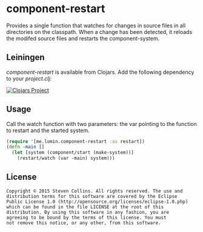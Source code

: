 # component-restart

Provides a single function that watches for changes in source files in all directories on the classpath. When a change has been detected, it reloads the modifed source files and restarts the component-system.

## Leiningen

*component-restart* is available from Clojars.  Add the following dependency to your *project.clj*:

[![Clojars Project](http://clojars.org/me.lomin/component-restart/latest-version.svg)](http://clojars.org/me.lomin/component-restart)

## Usage ##

Call the watch function with two parameters: the var pointing to the function to restart and the started system.

```clojure
(require '[me.lomin.component-restart :as restart])
(defn -main []
  (let [system (component/start (make-system))]
    (restart/watch (var -main) system)))
```

## License ##

    Copyright © 2015 Steven Collins. All rights reserved. The use and
    distribution terms for this software are covered by the Eclipse
    Public License 1.0 (http://opensource.org/licenses/eclipse-1.0.php)
    which can be found in the file LICENSE at the root of this
    distribution. By using this software in any fashion, you are
    agreeing to be bound by the terms of this license. You must
    not remove this notice, or any other, from this software.
